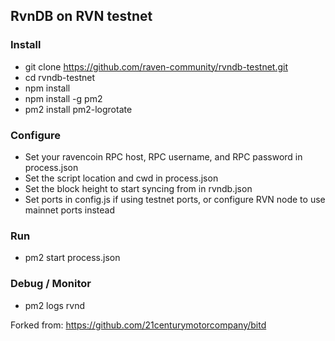 ## RvnDB on RVN testnet
### Install
* git clone https://github.com/raven-community/rvndb-testnet.git
* cd rvndb-testnet
* npm install
* npm install -g pm2
* pm2 install pm2-logrotate

### Configure
* Set your ravencoin RPC host, RPC username, and RPC password in process.json
* Set the script location and cwd in process.json
* Set the block height to start syncing from in rvndb.json
* Set ports in config.js if using testnet ports, or configure RVN node to use mainnet ports instead

### Run
* pm2 start process.json

### Debug / Monitor
* pm2 logs rvnd

Forked from: https://github.com/21centurymotorcompany/bitd